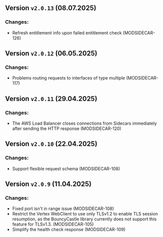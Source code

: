 ## Version `v2.0.13` (08.07.2025)
### Changes:
* Refresh entitlement info upon failed entitlement check (MODSIDECAR-126)

## Version `v2.0.12` (06.05.2025)
### Changes:
* Problems routing requests to interfaces of type multiple (MODSIDECAR-117)

## Version `v2.0.11` (29.04.2025)
### Changes:
* The AWS Load Balancer closes connections from Sidecars immediately after sending the HTTP response (MODSIDECAR-120)

## Version `v2.0.10` (22.04.2025)
### Changes:
* Support flexible request schema (MODSIDECAR-108)

## Version `v2.0.9` (11.04.2025)
### Changes:
* Fixed port isn't in range issue (MODSIDECAR-108)
* Restrict the Vertex WebClient to use only TLSv1.2 to enable TLS session resumption, as the BouncyCastle library currently does not support this feature for TLSv1.3. (MODSIDECAR-105)
* Simplify the health check response (MODSIDECAR-109)
